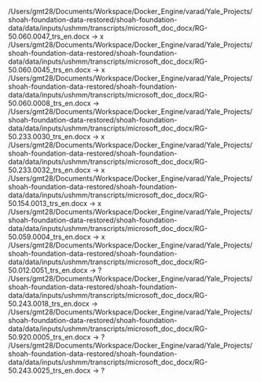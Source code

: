 /Users/gmt28/Documents/Workspace/Docker_Engine/varad/Yale_Projects/shoah-foundation-data-restored/shoah-foundation-data/data/inputs/ushmm/transcripts/microsoft_doc_docx/RG-50.060.0047_trs_en.docx -> x
/Users/gmt28/Documents/Workspace/Docker_Engine/varad/Yale_Projects/shoah-foundation-data-restored/shoah-foundation-data/data/inputs/ushmm/transcripts/microsoft_doc_docx/RG-50.060.0045_trs_en.docx -> x
/Users/gmt28/Documents/Workspace/Docker_Engine/varad/Yale_Projects/shoah-foundation-data-restored/shoah-foundation-data/data/inputs/ushmm/transcripts/microsoft_doc_docx/RG-50.060.0008_trs_en.docx ->
/Users/gmt28/Documents/Workspace/Docker_Engine/varad/Yale_Projects/shoah-foundation-data-restored/shoah-foundation-data/data/inputs/ushmm/transcripts/microsoft_doc_docx/RG-50.233.0030_trs_en.docx -> x
/Users/gmt28/Documents/Workspace/Docker_Engine/varad/Yale_Projects/shoah-foundation-data-restored/shoah-foundation-data/data/inputs/ushmm/transcripts/microsoft_doc_docx/RG-50.233.0032_trs_en.docx -> x
/Users/gmt28/Documents/Workspace/Docker_Engine/varad/Yale_Projects/shoah-foundation-data-restored/shoah-foundation-data/data/inputs/ushmm/transcripts/microsoft_doc_docx/RG-50.154.0013_trs_en.docx -> x
/Users/gmt28/Documents/Workspace/Docker_Engine/varad/Yale_Projects/shoah-foundation-data-restored/shoah-foundation-data/data/inputs/ushmm/transcripts/microsoft_doc_docx/RG-50.059.0004_trs_en.docx -> x
/Users/gmt28/Documents/Workspace/Docker_Engine/varad/Yale_Projects/shoah-foundation-data-restored/shoah-foundation-data/data/inputs/ushmm/transcripts/microsoft_doc_docx/RG-50.012.0051_trs_en.docx -> ?
/Users/gmt28/Documents/Workspace/Docker_Engine/varad/Yale_Projects/shoah-foundation-data-restored/shoah-foundation-data/data/inputs/ushmm/transcripts/microsoft_doc_docx/RG-50.243.0018_trs_en.docx ->
/Users/gmt28/Documents/Workspace/Docker_Engine/varad/Yale_Projects/shoah-foundation-data-restored/shoah-foundation-data/data/inputs/ushmm/transcripts/microsoft_doc_docx/RG-50.920.0005_trs_en.docx -> ?
/Users/gmt28/Documents/Workspace/Docker_Engine/varad/Yale_Projects/shoah-foundation-data-restored/shoah-foundation-data/data/inputs/ushmm/transcripts/microsoft_doc_docx/RG-50.243.0025_trs_en.docx -> ?